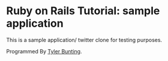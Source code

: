 # Ruby on Rails Tutorial: sample application

This is a sample application/ twitter clone for testing purposes.

Programmed By [Tyler Bunting](http://www.handbrickgames.net/).
